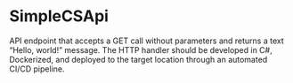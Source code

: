 # SimpleCSApi
API endpoint that accepts a GET call without parameters and returns a text “Hello, world!” message. The HTTP handler should be developed in C#, Dockerized, and deployed to the target location through an automated CI/CD pipeline.
